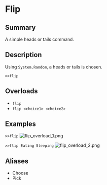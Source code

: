 # Flip
## Summary
A simple heads or tails command.

## Description
Using `System.Random`, a heads or tails is chosen.

```
>>flip
```

## Overloads
- `flip`
- `flip <choice1> <choice2>`

## Examples

```>>flip```
![flip_overload_1.png](/docs/images/flip_overload_1.png)

```>>flip Eating Sleeping```
![flip_overload_2.png](/docs/images/flip_overload_2.png)

## Aliases
- Choose
- Pick